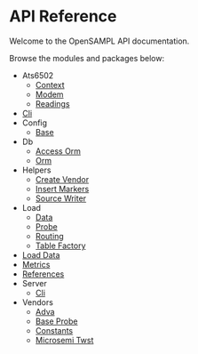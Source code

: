 # API Reference

Welcome to the OpenSAMPL API documentation.

Browse the modules and packages below:

- Ats6502
    - [Context](ats6502/context.md)
    - [Modem](ats6502/modem.md)
    - [Readings](ats6502/readings.md)
- [Cli](cli.md)
- Config
    - [Base](config/base.md)
- Db
    - [Access Orm](db/access_orm.md)
    - [Orm](db/orm.md)
- Helpers
    - [Create Vendor](helpers/create_vendor.md)
    - [Insert Markers](helpers/insert_markers.md)
    - [Source Writer](helpers/source_writer.md)
- Load
    - [Data](load/data.md)
    - [Probe](load/probe.md)
    - [Routing](load/routing.md)
    - [Table Factory](load/table_factory.md)
- [Load Data](load_data.md)
- [Metrics](metrics.md)
- [References](references.md)
- Server
    - [Cli](server/cli.md)
- Vendors
    - [Adva](vendors/adva.md)
    - [Base Probe](vendors/base_probe.md)
    - [Constants](vendors/constants.md)
    - [Microsemi Twst](vendors/microsemi_twst.md)